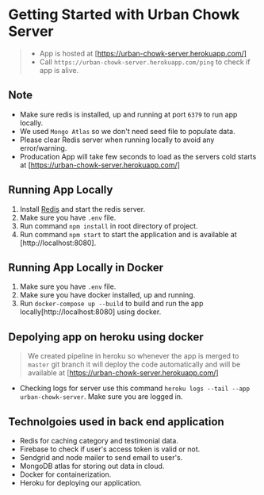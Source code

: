# Getting Started with Urban Chowk Server

> - App is hosted at [https://urban-chowk-server.herokuapp.com/]
> - Call `https://urban-chowk-server.herokuapp.com/ping` to check if app is alive.
## Note
 - Make sure redis is installed, up and running at port `6379` to run app locally.
 - We used `Mongo Atlas` so we don't need seed file to populate data.
 - Please clear Redis server when running locally to avoid any error/warning.
 - Producation App will take few seconds to load as the servers cold starts at [https://urban-chowk-server.herokuapp.com/]

## Running App Locally
1. Install [Redis](https://redis.io/topics/quickstart) and start the redis server.
1. Make sure you have `.env` file.
2. Run command `npm install` in root directory of project.
3. Run command `npm start` to start the application and is available at [http://localhost:8080].

## Running App Locally in Docker

1. Make sure you have `.env` file.
2. Make sure you have docker installed, up and running.
3. Run `docker-compose up --build` to build and run the app locally[http://localhost:8080] using docker.

## Depolying app on heroku using docker
> We created pipeline in heroku so whenever the app is merged to `master` git branch it will deploy the code automatically and will be available at [https://urban-chowk-server.herokuapp.com/]
- Checking logs for server use this command `heroku logs --tail --app urban-chowk-server`. Make sure you are logged in.



## Technolgoies used in back end application

- Redis for caching category and testimonial data.
- Firebase to check if user's access token is valid or not.
- Sendgrid and node mailer to send email to user's.
- MongoDB atlas for storing out data in cloud.
- Docker for containerization.
- Heroku for deploying our application.
